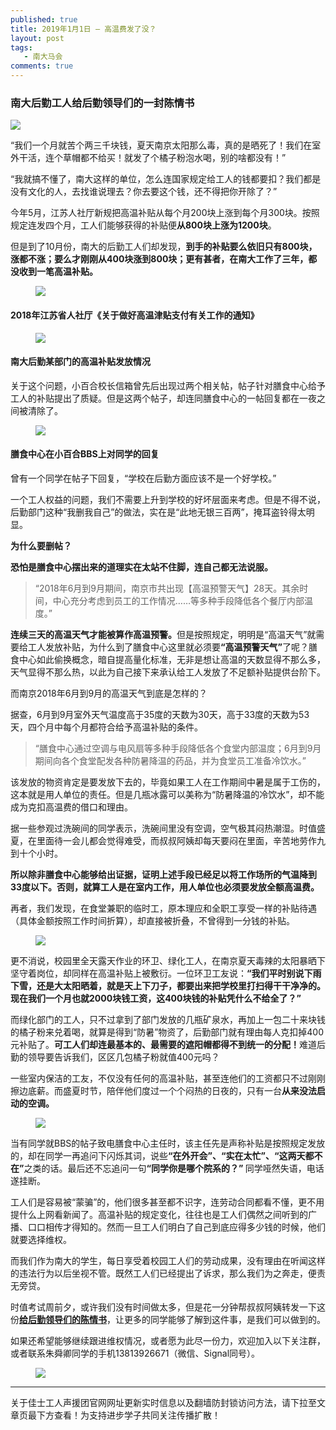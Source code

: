 ```yaml
---
published: true
title: 2019年1月1日 – 高温费发了没？
layout: post
tags:
   - 南大马会
comments: true
---
```



### 南大后勤工人给后勤领导们的一封陈情书
<img src="https://gongxuelianhe.files.wordpress.com/2019/01/%E6%89%8B%E5%8D%B0.jpg?w=1100">

<p>“我们一个月就苦个两三千块钱，夏天南京太阳那么毒，真的是晒死了！我们在室外干活，连个草帽都不给买！就发了个橘子粉泡水喝，别的啥都没有！”</p><p>“我就搞不懂了，南大这样的单位，怎么连国家规定给工人的钱都要扣？我们都是没有文化的人，去找谁说理去？你去要这个钱，还不得把你开除了？”</p><p>今年5月，江苏人社厅新规把高温补贴从每个月200块上涨到每个月300块。按照规定连发四个月，工人们能够获得的补贴便<strong>从800块上涨为1200块</strong>。</p><p>但是到了10月份，南大的后勤工人们却发现，<strong>到手的补贴要么依旧只有800块，涨都不涨；要么才刚刚从400块涨到800块；更有甚者，在南大工作了三年，都没收到一笔高温补贴。</strong></p>
<figure><img src="https://gongxuelianhe.files.wordpress.com/2019/01/%E8%A7%84%E5%AE%9A%E6%88%AA%E5%9B%BE.png?w=1100"></figure>

<h4 id="2018年江苏省人社厅《关于做好高温津贴支付有关工作的通知》">2018年江苏省人社厅《关于做好高温津贴支付有关工作的通知》</h4>

<figure><img src="https://gongxuelianhe.files.wordpress.com/2019/01/%E5%B7%A5%E8%B5%84%E5%8D%95.jpg?w=1100"></figure>

<h4 id="南大后勤某部门的高温补贴发放情况"> 南大后勤某部门的高温补贴发放情况</h4><p>关于这个问题，小百合校长信箱曾先后出现过两个相关帖，帖子针对膳食中心给予工人的补贴提出了质疑。但是这两个帖子，却连同膳食中心的一帖回复都在一夜之间被清除了。</p>

<figure><img src="https://gongxuelianhe.files.wordpress.com/2019/01/BBS%E5%9B%9E%E5%A4%8D.png?w=1100"></figure>

<h4 id="膳食中心在小百合BBS上对同学的回复"> 膳食中心在小百合BBS上对同学的回复</h4><p>曾有一个同学在帖子下回复，“学校在后勤方面应该不是一个好学校。”</p><p>一个工人权益的问题，我们不需要上升到学校的好坏层面来考虑。但是不得不说，后勤部门这种“我删我自己”的做法，实在是“此地无银三百两”，掩耳盗铃得太明显。</p><p><strong>为什么要删帖？</strong></p><p><strong>恐怕是膳食中心摆出来的道理实在太站不住脚，连自己都无法说服。</strong></p>

<blockquote>  “2018年6月到9月期间，南京市共出现【高温预警天气】28天。其余时间，中心充分考虑到员工的工作情况……等多种手段降低各个餐厅内部温度。” </blockquote>

<p><strong>连续三天的高温天气才能被算作高温预警。</strong>但是按照规定，明明是“高温天气”就需要给工人发放补贴，为什么到了膳食中心这里就必须要<strong>“高温预警天气”</strong>了呢？膳食中心如此偷换概念，暗自提高量化标准，无非是想让高温的天数显得不那么多，天气显得不那么热，以此为自己接下来承认给工人发放了不足额补贴提供台阶下。</p>

<p>而南京2018年6月到9月的高温天气到底是怎样的？</p><p>据查，6月到9月室外天气温度高于35度的天数为30天，高于33度的天数为53天，四个月中每个月都符合给予高温补贴的条件。</p><blockquote> “膳食中心通过空调与电风扇等多种手段降低各个食堂内部温度；6月到9月期间向各个食堂配发各种防暑降温的药品，并为食堂员工准备冷饮水。” </blockquote><p>该发放的物资肯定是要发放下去的，毕竟如果工人在工作期间中暑是属于工伤的，这本就是用人单位的责任。但是几瓶冰露可以美称为“防暑降温的冷饮水”，却不能成为克扣高温费的借口和理由。</p><p>据一些参观过洗碗间的同学表示，洗碗间里没有空调，空气极其闷热潮湿。时值盛夏，在里面待一会儿都会觉得难受，而叔叔阿姨却每天要闷在里面，辛苦地劳作九到十个小时。</p><p><strong>所以除非膳食中心能够给出证据，证明上述手段已经足以将工作场所的气温降到33度以下。否则，就算工人是在室内工作，用人单位也必须要发放全额高温费。</strong></p><p>再者，我们发现，在食堂兼职的临时工，原本理应和全职工享受一样的补贴待遇（具体金额按照工作时间折算），却直接被折叠，不曾得到一分钱的补贴。</p>

<figure><img src="https://gongxuelianhe.files.wordpress.com/2019/01/1-e1546311590894.jpg?w=1100"></figure>

<p>更不消说，校园里全天露天作业的环卫、绿化工人，在南京夏天毒辣的太阳暴晒下坚守着岗位，却同样在高温补贴上被敷衍。一位环卫工友说：<strong>“我们平时别说下雨下雪，还是大太阳晒着，就是天上下刀子，都要出来把学校里打扫得干干净净的。现在我们一个月也就2000块钱工资，这400块钱的补贴凭什么不给全了？”</strong></p><p>而绿化部门的工人，只不过拿到了部门发放的几瓶矿泉水，再加上一包二十来块钱的橘子粉来兑着喝，就算是得到“防暑”物资了，后勤部门就有理由每人克扣掉400元补贴了。<strong>可工人们却连最基本的、最需要的遮阳帽都得不到统一的分配！</strong>难道后勤的领导要告诉我们，区区几包橘子粉就值400元吗？</p><p>一些室内保洁的工友，不仅没有任何的高温补贴，甚至连他们的工资都只不过刚刚擦边底薪。而盛夏时节，陪伴他们度过一个个闷热的日夜的，只有一台<strong>从来没法启动的空调。</strong></p>

<figure><img src="https://gongxuelianhe.files.wordpress.com/2019/01/2-e1546311638449.jpg?w=1100"></figure>

<p>当有同学就BBS的帖子致电膳食中心主任时，该主任先是声称补贴是按照规定发放的，却在同学一再追问下闪烁其词，说些<strong>“在外开会”、“实在太忙”、“这两天都不在”</strong>之类的话。最后还不忘追问一句<strong>“同学你是哪个院系的？” </strong>同学哑然失语，电话遂挂断。</p><p>工人们是容易被“蒙骗”的，他们很多甚至都不识字，连劳动合同都看不懂，更不用提什么上网看新闻了。高温补贴的规定变化，往往也是工人们偶然之间听到的广播、口口相传才得知的。然而一旦工人们明白了自己到底应得多少钱的时候，他们就要选择维权。</p><p>而我们作为南大的学生，每日享受着校园工人们的劳动成果，没有理由在听闻这样的违法行为以后坐视不管。既然工人们已经提出了诉求，那么我们为之奔走，便责无旁贷。</p><p>时值考试周前夕，或许我们没有时间做太多，但是花一分钟帮叔叔阿姨转发一下这份<strong><a href="https://gongxuelianhe.wordpress.com/2018/12/31/chenqingshu" target="_blank">给后勤领导们的陈情书</a></strong>，让更多的同学能够了解到这件事，是我们可以做到的。</p><p>如果还希望能够继续跟进维权情况，或者愿为此尽一份力，欢迎加入以下关注群，或者联系朱舜卿同学的手机13813926671（微信、Signal同号）。</p>

<figure><img src="https://njumarxdotcom.files.wordpress.com/2018/12/%E7%BE%A4%E4%BA%8C%E7%BB%B4%E7%A0%81.jpg?w=660"></figure>

---
关于佳士工人声援团官网网址更新实时信息以及翻墙防封锁访问方法，请下拉至文章页最下方查看！为支持进步学子共同关注传播扩散！
